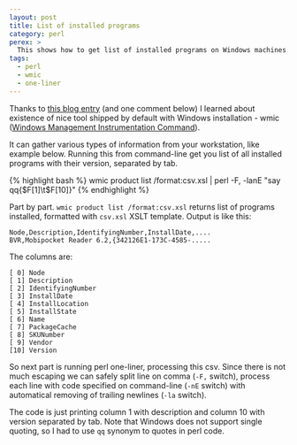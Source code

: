 ```yaml
---
layout: post
title: List of installed programs
category: perl
perex: >
  This shows how to get list of installed programs on Windows machines.
tags:
  - perl
  - wmic
  - one-liner
---
```

Thanks to [this blog entry][1]
(and one comment below) I learned about existence of nice tool shipped by 
default with Windows installation - wmic ([Windows Management Instrumentation Command][2]).

It can gather various types of information from your workstation, like example below.
Running this from command-line get you list of all installed programs with their version,
separated by tab.

{% highlight bash %}
wmic product list /format:csv.xsl | perl -F, -lanE "say qq{$F[1]\t$F[10]}"
{% endhighlight %}

Part by part. `wmic product list /format:csv.xsl` returns list of programs
installed, formatted with `csv.xsl` XSLT template. Output is like this:

    Node,Description,IdentifyingNumber,InstallDate,....
    BVR,Mobipocket Reader 6.2,{342126E1-173C-4585-.....

The columns are:

    [ 0] Node
    [ 1] Description
    [ 2] IdentifyingNumber
    [ 3] InstallDate
    [ 4] InstallLocation
    [ 5] InstallState
    [ 6] Name
    [ 7] PackageCache
    [ 8] SKUNumber
    [ 9] Vendor
    [10] Version

So next part is running perl one-liner, processing this csv. Since there is
not much escaping we can safely split line on comma (`-F,` switch), process
each line with code specified on command-line (`-nE` switch) with automatical
removing of trailing newlines (`-la` switch). 

The code is just printing column 1 with description and column 10 with version
separated by tab. Note that Windows does not support single quoting, so I had
to use `qq` synonym to quotes in perl code.

[1]: http://blogs.perl.org/users/initself/2010/11/listing-all-installed-programs-in-windows-xp.html
[2]: http://technet.microsoft.com/en-us/library/bb742610.aspx
